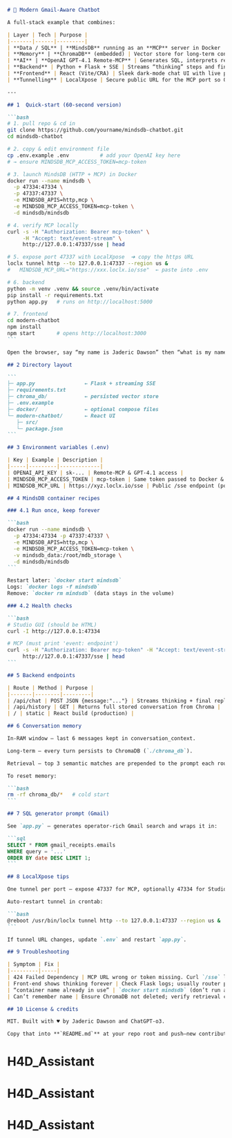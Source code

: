 ````markdown
# 🧠 Modern Gmail-Aware Chatbot

A full-stack example that combines:

| Layer | Tech | Purpose |
|-------|------|---------|
| **Data / SQL** | **MindsDB** running as an **MCP** server in Docker | Turns Gmail into a SQL-queriable table (`gmail_receipts.emails`) |
| **Memory** | **ChromaDB** (embedded) | Vector store for long-term conversation context |
| **AI** | **OpenAI GPT-4.1 Remote-MCP** | Generates SQL, interprets results, and answers open questions |
| **Backend** | Python + Flask + SSE | Streams “thinking” steps and final replies |
| **Frontend** | React (Vite/CRA) | Sleek dark-mode chat UI with live progress bubbles |
| **Tunnelling** | LocalXpose | Secure public URL for the MCP port so OpenAI can reach MindsDB |

---

## 1  Quick-start (60-second version)

```bash
# 1. pull repo & cd in
git clone https://github.com/yourname/mindsdb-chatbot.git
cd mindsdb-chatbot

# 2. copy & edit environment file
cp .env.example .env          # add your OpenAI key here
# → ensure MINDSDB_MCP_ACCESS_TOKEN=mcp-token

# 3. launch MindsDB (HTTP + MCP) in Docker
docker run --name mindsdb \
  -p 47334:47334 \
  -p 47337:47337 \
  -e MINDSDB_APIS=http,mcp \
  -e MINDSDB_MCP_ACCESS_TOKEN=mcp-token \
  -d mindsdb/mindsdb

# 4. verify MCP locally
curl -s -H "Authorization: Bearer mcp-token" \
     -H "Accept: text/event-stream" \
     http://127.0.0.1:47337/sse | head

# 5. expose port 47337 with LocalXpose  ➜ copy the https URL
loclx tunnel http --to 127.0.0.1:47337 --region us &
#   MINDSDB_MCP_URL="https://xxx.loclx.io/sse"  ← paste into .env

# 6. backend
python -m venv .venv && source .venv/bin/activate
pip install -r requirements.txt
python app.py   # runs on http://localhost:5000

# 7. frontend
cd modern-chatbot
npm install
npm start       # opens http://localhost:3000
```

Open the browser, say “my name is Jaderic Dawson” then “what is my name?” – the bot should remember.

## 2 Directory layout

```
├─ app.py                ← Flask + streaming SSE
├─ requirements.txt
├─ chroma_db/            ← persisted vector store
├─ .env.example
├─ docker/               ← optional compose files
└─ modern-chatbot/       ← React UI
   ├─ src/
   └─ package.json
```

## 3 Environment variables (.env)

| Key | Example | Description |
|-----|---------|-------------|
| OPENAI_API_KEY | sk-... | Remote-MCP & GPT-4.1 access |
| MINDSDB_MCP_ACCESS_TOKEN | mcp-token | Same token passed to Docker & HTTP header |
| MINDSDB_MCP_URL | https://xyz.loclx.io/sse | Public /sse endpoint (port 47337) |

## 4 MindsDB container recipes

### 4.1 Run once, keep forever

```bash
docker run --name mindsdb \
  -p 47334:47334 -p 47337:47337 \
  -e MINDSDB_APIS=http,mcp \
  -e MINDSDB_MCP_ACCESS_TOKEN=mcp-token \
  -v mindsdb_data:/root/mdb_storage \
  -d mindsdb/mindsdb
```

Restart later: `docker start mindsdb`  
Logs: `docker logs -f mindsdb`  
Remove: `docker rm mindsdb` (data stays in the volume)

### 4.2 Health checks

```bash
# Studio GUI (should be HTML)
curl -I http://127.0.0.1:47334

# MCP (must print 'event: endpoint')
curl -s -H "Authorization: Bearer mcp-token" -H "Accept: text/event-stream" \
     http://127.0.0.1:47337/sse | head
```

## 5 Backend endpoints

| Route | Method | Purpose |
|-------|--------|---------|
| /api/chat | POST JSON {message:"..."} | Streams thinking + final reply |
| /api/history | GET | Returns full stored conversation from Chroma |
| / | static | React build (production) |

## 6 Conversation memory

In-RAM window – last 6 messages kept in conversation_context.

Long-term – every turn persists to ChromaDB (`./chroma_db`).

Retrieval – top 3 semantic matches are prepended to the prompt each round.

To reset memory:

```bash
rm -rf chroma_db/*   # cold start
```

## 7 SQL generator prompt (Gmail)

See `app.py` – generates operator-rich Gmail search and wraps it in:

```sql
SELECT * FROM gmail_receipts.emails
WHERE query = '...'
ORDER BY date DESC LIMIT 1;
```

## 8 LocalXpose tips

One tunnel per port – expose 47337 for MCP, optionally 47334 for Studio.

Auto-restart tunnel in crontab:

```bash
@reboot /usr/bin/loclx tunnel http --to 127.0.0.1:47337 --region us &
```

If tunnel URL changes, update `.env` and restart `app.py`.

## 9 Troubleshooting

| Symptom | Fix |
|---------|-----|
| 424 Failed Dependency | MCP URL wrong or token missing. Curl `/sse` locally; retunnel to 47337. |
| Front-end shows thinking forever | Check Flask logs; usually router produced empty intent or OpenAI key invalid. |
| “container name already in use” | `docker start mindsdb` (don’t run again). |
| Can’t remember name | Ensure ChromaDB not deleted; verify retrieval code in `app.py`. |

## 10 License & credits

MIT. Built with ♥ by Jaderic Dawson and ChatGPT-o3.

Copy that into **`README.md`** at your repo root and push—new contributors can now set up the entire stack in minutes.
````
# H4D_Assistant
# H4D_Assistant
# H4D_Assistant
